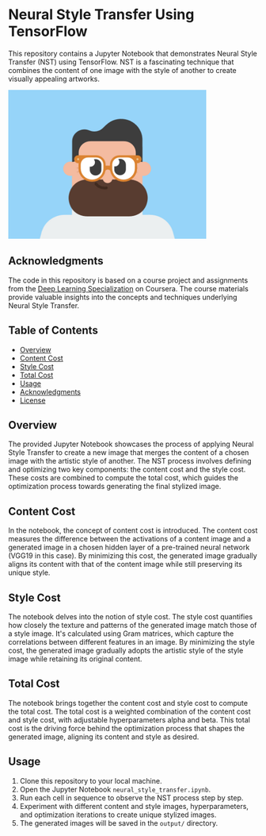 # Neural Style Transfer Using TensorFlow

This repository contains a Jupyter Notebook that demonstrates Neural Style Transfer (NST) using TensorFlow. NST is a fascinating technique that combines the content of one image with the style of another to create visually appealing artworks.

<img src="images/content.jpg" alt="My Pic" width="400" height="300">


## Acknowledgments

The code in this repository is based on a course project and assignments from the [Deep Learning Specialization](https://www.coursera.org/specializations/deep-learning) on Coursera. 
The course materials provide valuable insights into the concepts and techniques underlying Neural Style Transfer.

## Table of Contents

- [Overview](#overview)
- [Content Cost](#content-cost)
- [Style Cost](#style-cost)
- [Total Cost](#total-cost)
- [Usage](#usage)
- [Acknowledgments](#acknowledgments)
- [License](#license)

## Overview

The provided Jupyter Notebook showcases the process of applying Neural Style Transfer to create a new image that merges the content of a chosen image with the artistic style of another. The NST process involves defining and optimizing two key components: the content cost and the style cost. These costs are combined to compute the total cost, which guides the optimization process towards generating the final stylized image.

## Content Cost

In the notebook, the concept of content cost is introduced. The content cost measures the difference between the activations of a content image and a generated image in a chosen hidden layer of a pre-trained neural network (VGG19 in this case). By minimizing this cost, the generated image gradually aligns its content with that of the content image while still preserving its unique style.

## Style Cost

The notebook delves into the notion of style cost. The style cost quantifies how closely the texture and patterns of the generated image match those of a style image. It's calculated using Gram matrices, which capture the correlations between different features in an image. By minimizing the style cost, the generated image gradually adopts the artistic style of the style image while retaining its original content.

## Total Cost

The notebook brings together the content cost and style cost to compute the total cost. The total cost is a weighted combination of the content cost and style cost, with adjustable hyperparameters alpha and beta. This total cost is the driving force behind the optimization process that shapes the generated image, aligning its content and style as desired.

## Usage

1. Clone this repository to your local machine.
2. Open the Jupyter Notebook `neural_style_transfer.ipynb`.
3. Run each cell in sequence to observe the NST process step by step.
4. Experiment with different content and style images, hyperparameters, and optimization iterations to create unique stylized images.
5. The generated images will be saved in the `output/` directory.



